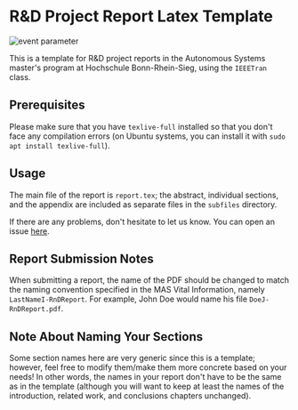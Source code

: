 # R&D Project Report Latex Template
![event parameter](../../actions/workflows/main.yml/badge.svg?event=push)

This is a template for R&D project reports in the Autonomous Systems master's program at Hochschule Bonn-Rhein-Sieg, using the `IEEETran` class.

## Prerequisites

Please make sure that you have `texlive-full` installed so that you don't face any compilation errors (on Ubuntu systems, you can install it with `sudo apt install texlive-full`).

## Usage

The main file of the report is `report.tex`; the abstract, individual sections, and the appendix are included as separate files in the `subfiles` directory.

If there are any problems, don't hesitate to let us know. You can open an issue [here](https://github.com/a2s-institute/rnd-project-report/issues/new).

## Report Submission Notes

When submitting a report, the name of the PDF should be changed to match the naming convention specified in the MAS Vital Information, namely `LastNameI-RnDReport`. For example, John Doe would name his file `DoeJ-RnDReport.pdf`.

## Note About Naming Your Sections

Some section names here are very generic since this is a template; however, feel free to modify them/make them more concrete based on your needs! In other words, the names in your report don't have to be the same as in the template (although you will want to keep at least the names of the introduction, related work, and conclusions chapters unchanged).
